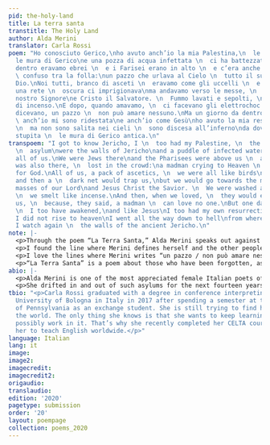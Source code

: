```yaml
---
pid: the-holy-land
title: La terra santa
transtitle: The Holy Land
author: Alda Merini
translator: Carla Rossi
poem: "Ho conosciuto Gerico,\nho avuto anch’io la mia Palestina,\n  le mura del manicomio\nerano
  le mura di Gerico\ne una pozza di acqua infettata \n  ci ha battezzati tutti.\nLì
  dentro eravamo ebrei \n  e i Farisei erano in alto \n  e c’era anche il Messia \n
  \ confuso tra la folla:\nun pazzo che urlava al Cielo \n  tutto il suo amore in
  Dio.\nNoi tutti, branco di asceti \n  eravamo come gli uccelli \n  e ogni tanto
  una rete \n  oscura ci imprigionava\nma andavamo verso le messe, \n  le messe di
  nostro Signore\ne Cristo il Salvatore. \n  Fummo lavati e sepolti, \n  odoravamo
  di incenso.\nE dopo, quando amavamo, \n  ci facevano gli elettrochoc \n  perché,
  dicevano, un pazzo \n  non può amare nessuno.\nMa un giorno da dentro l’avello \n
  \ anch’io mi sono ridestata\ne anch’io come Gesù\nho avuto la mia resurrezione,
  \n  ma non sono salita nei cieli \n  sono discesa all’inferno\nda dove riguardo
  stupita \n  le mura di Gerico antica.\n"
transpoem: "I got to know Jericho, I \n  too had my Palestine, \n  the walls of the
  \n  asylum\nwere the walls of Jericho\nand a puddle of infected water \n  baptized
  all of us.\nWe were Jews there\nand the Pharisees were above us \n  and the Messiah
  was also there, \n  lost in the crowd:\na madman crying to Heaven \n  all his love
  for God.\nAll of us, a pack of ascetics, \n  we were all like birds\nand every now
  and then a \n  dark net would trap us,\nbut we would go towards the masses, \n  the
  masses of our Lord\nand Jesus Christ the Savior. \n  We were washed and buried,
  \n  we smelt like incense.\nAnd then, when we loved, \n  they would electroshock
  us, \n  because, they said, a madman \n  can love no one.\nBut one day from my grave
  \n  I too have awakened,\nand like Jesus\nI too had my own resurrection, \n  but
  I did not rise to heaven\nI went all the way down to hell\nfrom where, astonished,
  I watch again \n  the walls of the ancient Jericho.\n"
note: |-
  <p>Through the poem “La Terra Santa,” Alda Merini speaks out against the unspeakable abominations of mental institutions. She compares asylums to the Christian Holy Land both are torn apart by suffering, horror, and loneliness. I think the biggest challenge when translating this poem was conveying in English the emotions triggered by the original. Apart from <em>avello</em> (a fancy word for “grave”), the words used in the Italian version are very straightforward, yet particularly evocative. Punctuation is used parsimoniously, making the words of the poem flow almost as if it were a stream of consciousness. I chose to keep my translation like the original, using punctuation only when strictly necessary.</p>
  <p>I found the line where Merini defines herself and the other people at the asylum very interesting. She calls them <em>branco di asceti</em> (literally, “a pack of ascetics”), but compares them to birds. I wonder why Merini chose the word <em>branco</em> instead of <em>stormo</em> (“flock”), which better suits the bird analogy. Nevertheless, I chose to be loyal to the poet, keeping “pack of ascetics” instead of “flock.”</p>
  <p>I love the lines where Merini writes “un pazzo / non può amare nessuno.” These words are <em>so</em> powerful, especially when taking into account the double negation normally used in Italian. Trying to render it literally in the translation process would completely break the rules of English grammar. Therefore, I had to choose between translating the line as “a madman / cannot love anyone” and “a madman / can love no one.” To me, the latter is more evocative than the former: it’s firm and sharp, and gives a clear-cut nuance to the idea conveyed by the poet.</p>
  <p>“La Terra Santa” is a poem about those who have been forgotten, as well as the physical and psychological pain they suffered in psychiatric hospitals. As Merini writes, even after her resurrection, she still bears the marks of all the evil she experienced.</p>
abio: |-
  <p>Alda Merini is one of the most appreciated female Italian poets of the twentieth century. She experienced the horrors of World War II in fleeing Milan, her hometown, to seek shelter in the countryside. She wrote that during the bombings she would hide in paddy fields because bombs would not explode in the water. However, WWII was not the worst she had to face in life. Her existence was torn apart by her mental illness — or more specifically, by the way mental illness was perceived during her time. In 1965, at the age of thirty-four, she was committed to a psychiatric hospital for the first time.</p>
  <p>She drifted in and out of such asylums for the next fourteen years. A mother, she was taken away from her four daughters.While institutionalized, she experienced unspeakable tortures, of which she started writing after she finally returned home in 1979. Alda Merini is also remembered for writing aphorisms, and when I think of her, I always envision her smoking cigarettes — something she never gave up, even during her last days.</p>
tbio: "<p>Carla Rossi graduated with a degree in conference interpreting from the
  University of Bologna in Italy in 2017 after spending a semester at the University
  of Pennsylvania as an exchange student. She is still trying to find her place in
  the world. The only thing she knows is that she wants to keep learning English and
  possibly work in it. That’s why she recently completed her CELTA course, which enables
  her to teach English worldwide.</p>"
language: Italian
lang: it
image:
image2:
imagecredit:
imagecredit2:
origaudio:
translaudio:
edition: '2020'
pagetype: submission
order: '20'
layout: poempage
collection: poems_2020
---
```

